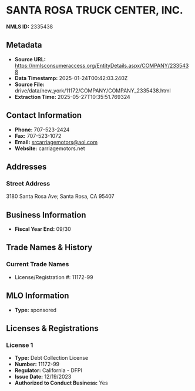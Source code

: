 # SANTA ROSA TRUCK CENTER, INC.

**NMLS ID:** 2335438

## Metadata
- **Source URL:** https://nmlsconsumeraccess.org/EntityDetails.aspx/COMPANY/2335438
- **Data Timestamp:** 2025-01-24T00:42:03.240Z
- **Source File:** drive/data/new_york/11172/COMPANY/COMPANY_2335438.html
- **Extraction Time:** 2025-05-27T10:35:51.769324

## Contact Information
- **Phone:** 707-523-2424
- **Fax:** 707-523-1072
- **Email:** srcarriagemotors@aol.com
- **Website:** carriagemotors.net

## Addresses
### Street Address
3180 Santa Rosa Ave; Santa Rosa, CA 95407

## Business Information
- **Fiscal Year End:** 09/30

## Trade Names & History
### Current Trade Names
- License/Registration #: 11172-99

## MLO Information
- **Type:** sponsored

## Licenses & Registrations

### License 1
- **Type:** Debt Collection License
- **Number:** 11172-99
- **Regulator:** California - DFPI
- **Issue Date:** 12/19/2023
- **Authorized to Conduct Business:** Yes
